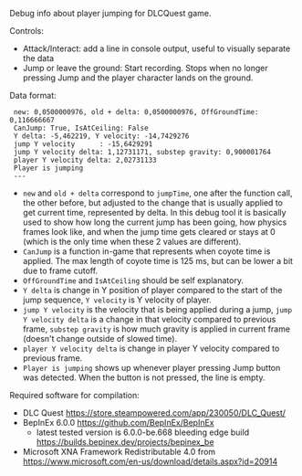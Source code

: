 Debug info about player jumping for DLCQuest game.

Controls:
- Attack/Interact: add a line in console output, useful to visually separate the data
- Jump or leave the ground: Start recording. Stops when no longer pressing Jump and the player character lands on the ground.

Data format:
```
 new: 0,0500000976, old + delta: 0,0500000976, OffGroundTime: 0,116666667
 CanJump: True, IsAtCeiling: False
 Y delta: -5,462219, Y velocity: -14,7429276
 jump Y velocity      : -15,6429291
 jump Y velocity delta: 1,12731171, substep gravity: 0,900001764
 player Y velocity delta: 2,02731133
 Player is jumping
 ---
```
- `new` and `old + delta` correspond to `jumpTime`, one after the function call, the other before, but adjusted to the change that is usually applied to get current time, represented by delta. In this debug tool it is basically used to show how long the current jump has been going, how physics frames look like, and when the jump time gets cleared or stays at 0 (which is the only time when these 2 values are different).
- `CanJump` is a function in-game that represents when coyote time is applied. The max length of coyote time is 125 ms, but can be lower a bit due to frame cutoff.
- `OffGroundTime` and `IsAtCeiling` should be self explanatory.
- `Y delta` is change in Y position of player compared to the start of the jump sequence, `Y velocity` is Y velocity of player.
- `jump Y velocity` is the velocity that is being applied during a jump, `jump Y velocity delta` is a change in that velocity compared to previous frame, `substep gravity` is how much gravity is applied in current frame (doesn't change outside of slowed time).
- `player Y velocity delta` is change in player Y velocity compared to previous frame.
- `Player is jumping` shows up whenever player pressing Jump button was detected. When the button is not pressed, the line is empty.

Required software for compilation:
- DLC Quest https://store.steampowered.com/app/230050/DLC_Quest/
- BepInEx 6.0.0 https://github.com/BepInEx/BepInEx
  - latest tested version is 6.0.0-be.668 bleeding edge build https://builds.bepinex.dev/projects/bepinex_be
- Microsoft XNA Framework Redistributable 4.0 from https://www.microsoft.com/en-us/download/details.aspx?id=20914
